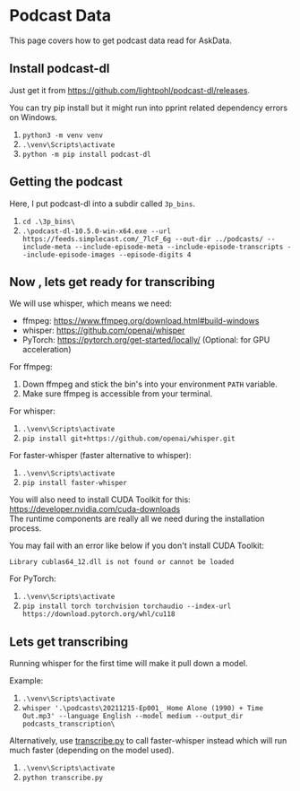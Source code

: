 # Podcast Data

This page covers how to get podcast data read for AskData.

## Install podcast-dl

Just get it from <https://github.com/lightpohl/podcast-dl/releases>.

You can try pip install but it might run into pprint related dependency errors on Windows.

1. `python3 -m venv venv`
1. `.\venv\Scripts\activate`
1. `python -m pip install podcast-dl `

## Getting the podcast

Here, I put podcast-dl into a subdir called `3p_bins`.

1. `cd .\3p_bins\`
1. `.\podcast-dl-10.5.0-win-x64.exe --url https://feeds.simplecast.com/_7lcF_6g --out-dir ../podcasts/ --include-meta --include-episode-meta --include-episode-transcripts --include-episode-images --episode-digits 4`

## Now , lets get ready for transcribing

We will use whisper, which means we need:

- ffmpeg: <https://www.ffmpeg.org/download.html#build-windows>
- whisper: <https://github.com/openai/whisper>
- PyTorch: <https://pytorch.org/get-started/locally/> (Optional: for GPU acceleration)

For ffmpeg:

1. Down ffmpeg and stick the bin's into your environment `PATH` variable.
1. Make sure ffmpeg is accessible from your terminal.

For whisper:

1. `.\venv\Scripts\activate`
1. `pip install git+https://github.com/openai/whisper.git`

For faster-whisper (faster alternative to whisper):

1. `.\venv\Scripts\activate`
1. `pip install faster-whisper`

You will also need to install CUDA Toolkit for this: <https://developer.nvidia.com/cuda-downloads>  
The runtime components are really all we need during the installation process.

You may fail with an error like below if you don't install CUDA Toolkit:

```log
Library cublas64_12.dll is not found or cannot be loaded
```

For PyTorch:

1. `.\venv\Scripts\activate`
1. `pip install torch torchvision torchaudio --index-url https://download.pytorch.org/whl/cu118`

## Lets get transcribing

Running whisper for the first time will make it pull down a model.

Example:

1. `.\venv\Scripts\activate`
1. `whisper '.\podcasts\20211215-Ep001_ Home Alone (1990) + Time Out.mp3' --language English --model medium --output_dir podcasts_transcription\`

Alternatively, use [transcribe.py](./transcribe.py) to call faster-whisper instead which will run much faster (depending on the model used).

1. `.\venv\Scripts\activate`
1. `python transcribe.py`
